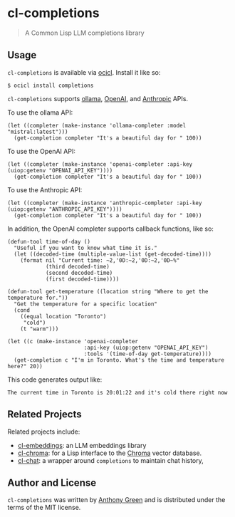 # cl-completions
> A Common Lisp LLM completions library

Usage
------

`cl-completions` is available via [ocicl](https://github.com/ocicl/ocicl).  Install it like so:
```
$ ocicl install completions
```

`cl-completions` supports [ollama](https://ollama.com/), [OpenAI](https://openai.com/blog/openai-api), and [Anthropic](https://anthropic.com/api) APIs.

To use the ollama API:

```
(let ((completer (make-instance 'ollama-completer :model "mistral:latest")))
  (get-completion completer "It's a beautiful day for " 100))
```

To use the OpenAI API:

```
(let ((completer (make-instance 'openai-completer :api-key (uiop:getenv "OPENAI_API_KEY"))))
  (get-completion completer "It's a beautiful day for " 100))
```

To use the Anthropic API:

```
(let ((completer (make-instance 'anthropic-completer :api-key (uiop:getenv "ANTHROPIC_API_KEY"))))
  (get-completion completer "It's a beautiful day for " 100))
```

In addition, the OpenAI completer supports callback functions, like so:

```
(defun-tool time-of-day ()
  "Useful if you want to know what time it is."
  (let ((decoded-time (multiple-value-list (get-decoded-time))))
    (format nil "Current time: ~2,'0D:~2,'0D:~2,'0D~%"
            (third decoded-time)
            (second decoded-time)
            (first decoded-time))))

(defun-tool get-temperature ((location string "Where to get the temperature for."))
  "Get the temperature for a specific location"
  (cond
    ((equal location "Toronto")
     "cold")
    (t "warm")))

(let ((c (make-instance 'openai-completer
                        :api-key (uiop:getenv "OPENAI_API_KEY")
                        :tools '(time-of-day get-temperature))))
  (get-completion c "I'm in Toronto. What's the time and temperature here?" 20))
```

This code generates output like:
```
The current time in Toronto is 20:01:22 and it's cold there right now
```

Related Projects
-----------------

Related projects include:
* [cl-embeddings](https://github.com/atgreen/cl-embeddings): an LLM embeddings library
* [cl-chroma](https://github.com/atgreen/cl-chroma): for a Lisp interface to the [Chroma](https://www.trychroma.com/) vector database.
* [cl-chat](https://github.com/atgreen/cl-chat): a wrapper around `completions` to maintain chat history,

Author and License
-------------------

``cl-completions`` was written by [Anthony
Green](https://github.com/atgreen) and is distributed under the terms
of the MIT license.

